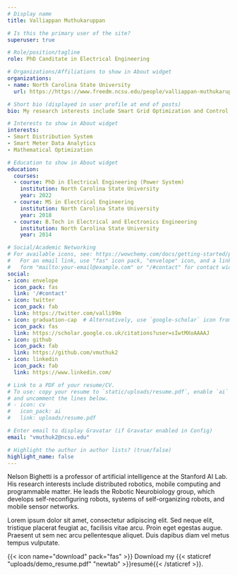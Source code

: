 ```yaml
---
# Display name
title: Valliappan Muthukaruppan

# Is this the primary user of the site?
superuser: true

# Role/position/tagline
role: PhD Canditate in Electrical Engineering

# Organizations/Affiliations to show in About widget
organizations:
- name: North Carolina State University
  url: https://https://www.freedm.ncsu.edu/people/valliappan-muthukaruppan/

# Short bio (displayed in user profile at end of posts)
bio: My research interests include Smart Grid Optimization and Control, Smart Meter Data Analytics.

# Interests to show in About widget
interests:
- Smart Distribution System
- Smart Meter Data Analytics
- Mathematical Optimization

# Education to show in About widget
education:
  courses:
  - course: PhD in Electrical Engineering (Power System)
    institution: North Carolina State University
    year: 2022
  - course: MS in Electrical Engineering
    institution: North Carolina State University
    year: 2018
  - course: B.Tech in Electrical and Electronics Engineering
    institution: North Carolina State University
    year: 2014

# Social/Academic Networking
# For available icons, see: https://wowchemy.com/docs/getting-started/page-builder/#icons
#   For an email link, use "fas" icon pack, "envelope" icon, and a link in the
#   form "mailto:your-email@example.com" or "/#contact" for contact widget.
social:
- icon: envelope
  icon_pack: fas
  link: '/#contact'
- icon: twitter
  icon_pack: fab
  link: https://twitter.com/valli99m
- icon: graduation-cap  # Alternatively, use `google-scholar` icon from `ai` icon pack
  icon_pack: fas
  link: https://scholar.google.co.uk/citations?user=sIwtMXoAAAAJ
- icon: github
  icon_pack: fab
  link: https://github.com/vmuthuk2
- icon: linkedin
  icon_pack: fab
  link: https://www.linkedin.com/

# Link to a PDF of your resume/CV.
# To use: copy your resume to `static/uploads/resume.pdf`, enable `ai` icons in `params.toml`, 
# and uncomment the lines below.
# - icon: cv
#   icon_pack: ai
#   link: uploads/resume.pdf

# Enter email to display Gravatar (if Gravatar enabled in Config)
email: "vmuthuk2@ncsu.edu"

# Highlight the author in author lists? (true/false)
highlight_name: false
---
```


Nelson Bighetti is a professor of artificial intelligence at the Stanford AI Lab. His research interests include distributed robotics, mobile computing and programmable matter. He leads the Robotic Neurobiology group, which develops self-reconfiguring robots, systems of self-organizing robots, and mobile sensor networks.

Lorem ipsum dolor sit amet, consectetur adipiscing elit. Sed neque elit, tristique placerat feugiat ac, facilisis vitae arcu. Proin eget egestas augue. Praesent ut sem nec arcu pellentesque aliquet. Duis dapibus diam vel metus tempus vulputate.

{{< icon name="download" pack="fas" >}} Download my {{< staticref "uploads/demo_resume.pdf" "newtab" >}}resumé{{< /staticref >}}.
